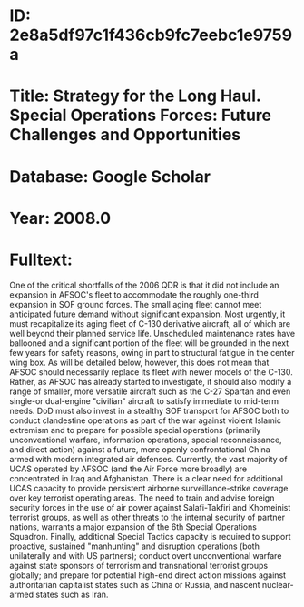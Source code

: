 # ID: 2e8a5df97c1f436cb9fc7eebc1e9759a
# Title: Strategy for the Long Haul. Special Operations Forces: Future Challenges and Opportunities
# Database: Google Scholar
# Year: 2008.0
# Fulltext:
One of the critical shortfalls of the 2006 QDR is that it did not include an expansion in AFSOC's fleet to accommodate the roughly one-third expansion in SOF ground forces.
The small aging fleet cannot meet anticipated future demand without significant expansion.
Most urgently, it must recapitalize its aging fleet of C-130 derivative aircraft, all of which are well beyond their planned service life.
Unscheduled maintenance rates have ballooned and a significant portion of the fleet will be grounded in the next few years for safety reasons, owing in part to structural fatigue in the center wing box.
As will be detailed below, however, this does not mean that AFSOC should necessarily replace its fleet with newer models of the C-130.
Rather, as AFSOC has already started to investigate, it should also modify a range of smaller, more versatile aircraft such as the C-27 Spartan and even single-or dual-engine "civilian" aircraft to satisfy immediate to mid-term needs.
DoD must also invest in a stealthy SOF transport for AFSOC both to conduct clandestine operations as part of the war against violent Islamic extremism and to prepare for possible special operations (primarily unconventional warfare, information operations, special reconnaissance, and direct action) against a future, more openly confrontational China armed with modern integrated air defenses.
Currently, the vast majority of UCAS operated by AFSOC (and the Air Force more broadly) are concentrated in Iraq and Afghanistan.
There is a clear need for additional UCAS capacity to provide persistent airborne surveillance-strike coverage over key terrorist operating areas.
The need to train and advise foreign security forces in the use of air power against Salafi-Takfiri and Khomeinist terrorist groups, as well as other threats to the internal security of partner nations, warrants a major expansion of the 6th Special Operations Squadron.
Finally, additional Special Tactics capacity is required to support proactive, sustained "manhunting" and disruption operations (both unilaterally and with US partners); conduct overt unconventional warfare against state sponsors of terrorism and transnational terrorist groups globally; and prepare for potential high-end direct action missions against authoritarian capitalist states such as China or Russia, and nascent nuclear-armed states such as Iran.